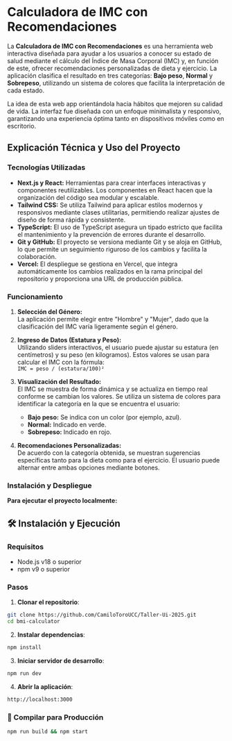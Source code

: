 # Calculadora de IMC con Recomendaciones
 
 
 La **Calculadora de IMC con Recomendaciones** es una herramienta web interactiva diseñada para ayudar a los usuarios a conocer su estado de salud mediante el cálculo del Índice de Masa Corporal (IMC) y, en función de este, ofrecer recomendaciones personalizadas de dieta y ejercicio. La aplicación clasifica el resultado en tres categorías: **Bajo peso**, **Normal** y **Sobrepeso**, utilizando un sistema de colores que facilita la interpretación de cada estado.
 
 La idea de esta web app orientándola hacia hábitos que mejoren su calidad de vida. La interfaz fue diseñada con un enfoque minimalista y responsivo, garantizando una experiencia óptima tanto en dispositivos móviles como en escritorio.
 
 ## Explicación Técnica y Uso del Proyecto
 
 ### Tecnologías Utilizadas
 
 - **Next.js y React:** Herramientas para crear interfaces interactivas y componentes reutilizables. Los componentes en React hacen que la organización del código sea modular y escalable.
 - **Tailwind CSS:** Se utiliza Tailwind para aplicar estilos modernos y responsivos mediante clases utilitarias, permitiendo realizar ajustes de diseño de forma rápida y consistente.
 - **TypeScript:** El uso de TypeScript asegura un tipado estricto que facilita el mantenimiento y la prevención de errores durante el desarrollo.
 - **Git y GitHub:** El proyecto se versiona mediante Git y se aloja en GitHub, lo que permite un seguimiento riguroso de los cambios y facilita la colaboración.
 - **Vercel:** El despliegue se gestiona en Vercel, que integra automáticamente los cambios realizados en la rama principal del repositorio y proporciona una URL de producción pública.
 
 ### Funcionamiento
 
 1. **Selección del Género:**  
    La aplicación permite elegir entre "Hombre" y "Mujer", dado que la clasificación del IMC varía ligeramente según el género.
 
 2. **Ingreso de Datos (Estatura y Peso):**  
    Utilizando sliders interactivos, el usuario puede ajustar su estatura (en centímetros) y su peso (en kilogramos). Estos valores se usan para calcular el IMC con la fórmula:  
    `IMC = peso / (estatura/100)²`
 
 3. **Visualización del Resultado:**  
    El IMC se muestra de forma dinámica y se actualiza en tiempo real conforme se cambian los valores. Se utiliza un sistema de colores para identificar la categoría en la que se encuentra el usuario:  
    - **Bajo peso:** Se indica con un color (por ejemplo, azul).  
    - **Normal:** Indicado en verde.  
    - **Sobrepeso:** Indicado en rojo.
 
 4. **Recomendaciones Personalizadas:**  
    De acuerdo con la categoría obtenida, se muestran sugerencias específicas tanto para la dieta como para el ejercicio. El usuario puede alternar entre ambas opciones mediante botones.
 
 ### Instalación y Despliegue
 
 **Para ejecutar el proyecto localmente:**
 
 ## 🛠️ Instalación y Ejecución
 
 ### Requisitos
 - Node.js v18 o superior
 - npm v9 o superior
 
 ### Pasos
 
 1. **Clonar el repositorio**:
 ```bash
 git clone https://github.com/CamiloToroUCC/Taller-Ui-2025.git
 cd bmi-calculator
 ```
 
 2. **Instalar dependencias**:
 ```bash
 npm install
 ```
 
 3. **Iniciar servidor de desarrollo**:
 ```bash
 npm run dev
 ```
 
 4. **Abrir la aplicación**:
 ```bash
 http://localhost:3000
 ```
 
 ### 🚀 Compilar para Producción
 ```bash
 npm run build && npm start
